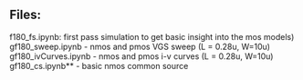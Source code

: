 ## Files:

f180_fs.ipynb</mark>: first pass simulation to get basic insight into the mos models) <br>
gf180_sweep.ipynb     - nmos and pmos VGS sweep  (L = 0.28u, W=10u) <br>
gf180_ivCurves.ipynb  - nmos and pmos i-v curves (L = 0.28u, W=10u) <br>
gf180_cs.ipynb**        - basic nmos common source     <br>

